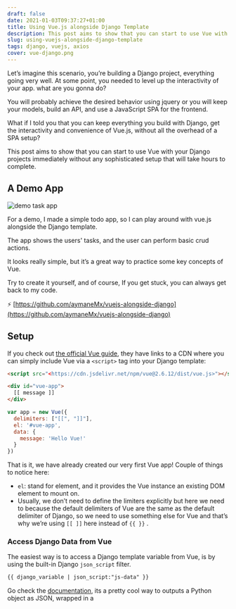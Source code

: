 ```yaml
---
draft: false
date: 2021-01-03T09:37:27+01:00
title: Using Vue.js alongside Django Template
description: This post aims to show that you can start to use Vue with your Django projects immediately without any sophisticated setup that will take hours to complete.
slug: using-vuejs-alongside-django-template
tags: django, vuejs, axios
cover: vue-django.png
---
```



Let’s imagine this scenario, you’re building a Django project, everything going very well. At some point, you needed to level up the interactivity of your app. what are you gonna do?

You will probably achieve the desired behavior using jquery or you will keep your models, build an API, and use a JavaScript SPA for the frontend.

What if I told you that you can keep everything you build with Django, get the interactivity and convenience of Vue.js, without all the overhead of a SPA setup?

This post aims to show that you can start to use Vue with your Django projects immediately without any sophisticated setup that will take hours to complete.

## A Demo App

![demo task app](~/assets/demo-task-app.png)

For a demo, I made a simple todo app, so I can play around with vue.js alongside the Django template.

The app shows the users' tasks, and the user can perform basic crud actions.

It looks really simple, but it’s a great way to practice some key concepts of Vue.

Try to create it yourself, and of course, If you get stuck, you can always get back to my code.

:zap: [https://github.com/aymaneMx/vuejs-alongside-django](https://github.com/aymaneMx/vuejs-alongside-django)

## Setup

If you check out [the official Vue guide](https://vuejs.org/v2/guide/#Getting-Started), they have links to a CDN where you can simply include Vue via a `<script>` tag into your Django template:

```html
<script src="<https://cdn.jsdelivr.net/npm/vue@2.6.12/dist/vue.js>"></script>
```

```html
<div id="vue-app">
  [[ message ]]
</div>
```

```javascript
var app = new Vue({
  delimiters: ["[[", "]]"],
  el: '#vue-app',
  data: {
    message: 'Hello Vue!'
  }
})
```

That is it, we have already created our very first Vue app! Couple of things to notice here:

- `el`: stand for element, and it provides the Vue instance an existing DOM element to mount on.
- Usually, we don’t need to define the limiters explicitly but here we need to because the default delimiters of Vue are the same as the default delimiter of Django, so we need to use something else for Vue and that’s why we’re using `[[ ]]` here instead of `{{ }}` .

### Access Django Data from Vue

The easiest way is to access a Django template variable from Vue, is by using the built-in Django `json_script` filter.

```html
{{ django_variable | json_script:"js-data" }}
```

Go check the [documentation](https://docs.djangoproject.com/en/3.1/ref/templates/builtins/#json-script), its a pretty cool way to outputs a Python object as JSON, wrapped in a <script> tag, ready for use with JavaScript.

Unfortunately, This solution doesn't always work!

and that what happened to me when I tried to use the variable  `tasks` in the demo app:

```python
# todo/views.py
def home_view(request):
    tasks = Task.objects.all()
    context = {
        'tasks': tasks,
    }
    return render(request, 'home.html', context)
```

I get the following error!

```
Object of type QuerySet is not JSON serializable Django.
```

The way I solved this issue is by creating a task serializer,

```python
# todo/serializers.py
from rest_framework import serializers
from todo.models import Task

class TaskSerializer(serializers.ModelSerializer):
    class Meta:
        model = Task
        fields = "__all__"
```

and I use it in my view like this:

```python
# todo/views.py
from django.shortcuts import render
from todo.models import Task
from todo.serializers import TaskSerializer

def home_view(request):
    tasks = Task.objects.all()
    context = {
        'tasks': TaskSerializer(tasks, many=True).data,
    }
    return render(request, 'home.html', context)
```

## Consuming APIs

In the demo app, I was able to create, delete, update tasks, but only on the frontend side, nothing changed in the backend!

So I had to create a simple API that the Vue app can consume and display data from.

Next, I found myself googling how Vuejs consume APIs?

There are several ways to do so, but a very popular approach is to use [Axios](https://github.com/axios/axios), which is also recommended in [the official Vue Docs](https://vuejs.org/v2/cookbook/using-axios-to-consume-apis.html).

Same as Vue, You can include Axios via a script tag to your Django template.

```html
<script src="<https://cdn.jsdelivr.net/npm/axios/dist/axios.min.js>"></script>
```

To pass Django’s CSRF protection mechanism, Axios needs to include the respective cookie in its requests. To accomplish this is to set global Axios defaults:

```html
<script>
    axios.defaults.xsrfCookieName = 'csrftoken';
    axios.defaults.xsrfHeaderName = "X-CSRFTOKEN";
</script>
```

For example, let’s delete a task using Axios, assuming that `/api/<pk>/delete/` is the right endpoint.

```javascript
var url = '/api/' + task_id + '/delete/';
axios
	.delete(url)
	.then(response => {
		this.deleteTask(task_id)
	})
	.catch(error => {
		console.log(error);
	});
```

This call can be done within a Vue instance’s `mounted` hook or any other place where you can put JavaScript code.

## All done!

That wasn’t so hard! Now you can focus on building cool things with Vue on top of an API driven by Django.
